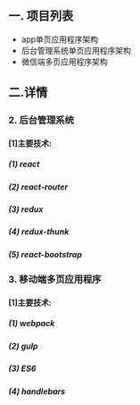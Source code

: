 ## 一. 项目列表
* app单页应用程序架构
* 后台管理系统单页应用程序架构 
* 微信端多页应用程序架构

## 二.详情


### 2. 后台管理系统
#### [1]主要技术:
##### (1) react
##### (2) react-router
##### (3) redux
##### (4) redux-thunk
##### (5) react-bootstrap
### 3. 移动端多页应用程序
#### [1]主要技术:
##### (1) webpack
##### (2) gulp
##### (3) ES6
##### (4) handlebars




 

 
